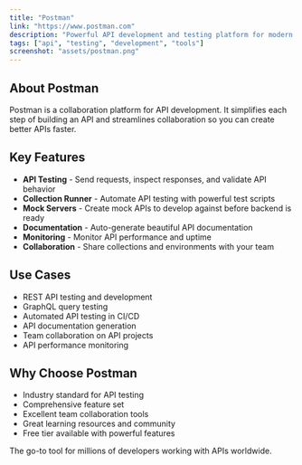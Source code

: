 ```yaml
---
title: "Postman"
link: "https://www.postman.com"
description: "Powerful API development and testing platform for modern developers"
tags: ["api", "testing", "development", "tools"]
screenshot: "assets/postman.png"
---
```


## About Postman

Postman is a collaboration platform for API development. It simplifies each step of building an API and streamlines collaboration so you can create better APIs faster.

## Key Features

- **API Testing** - Send requests, inspect responses, and validate API behavior
- **Collection Runner** - Automate API testing with powerful test scripts
- **Mock Servers** - Create mock APIs to develop against before backend is ready
- **Documentation** - Auto-generate beautiful API documentation
- **Monitoring** - Monitor API performance and uptime
- **Collaboration** - Share collections and environments with your team

## Use Cases

- REST API testing and development
- GraphQL query testing
- Automated API testing in CI/CD
- API documentation generation
- Team collaboration on API projects
- API performance monitoring

## Why Choose Postman

- Industry standard for API testing
- Comprehensive feature set
- Excellent team collaboration tools
- Great learning resources and community
- Free tier available with powerful features

The go-to tool for millions of developers working with APIs worldwide.